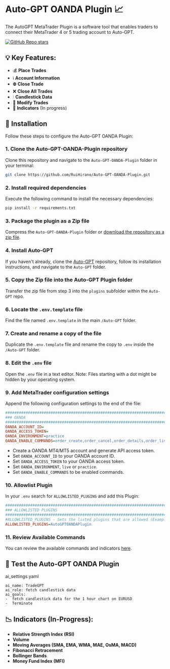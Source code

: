 # Auto-GPT OANDA Plugin 📈
The AutoGPT MetaTrader Plugin is a software tool that enables traders to connect their MetaTrader 4 or 5 trading account to Auto-GPT.

[![GitHub Repo stars](https://img.shields.io/github/stars/RuiHirano/Auto-GPT-OANDA-Plugin?style=social)](https://github.com/RuiHirano/Auto-GPT-OANDA-Plugin/stargazers)


## 💡 Key Features:
- 💰 **Place Trades**
- ℹ️ **Account Information**
- ⛔️ **Close Trade**
- ❌ **Close All Trades**
- 🕯 **Candlestick Data**
- 📝 **Modify Trades**
- 📝 **Indicators** (In progress)

## 🔧 Installation

Follow these steps to configure the Auto-GPT OANDA Plugin:

### 1. Clone the Auto-GPT-OANDA-Plugin repository
Clone this repository and navigate to the `Auto-GPT-OANDA-Plugin` folder in your terminal:

```bash
git clone https://github.com/RuiHirano/Auto-GPT-OANDA-Plugin.git
```

### 2. Install required dependencies
Execute the following command to install the necessary dependencies:

```bash
pip install -r requirements.txt
```

### 3. Package the plugin as a Zip file
Compress the `Auto-GPT-OANDA-Plugin` folder or [download the repository as a zip file](https://github.com/RuiHirano/Auto-GPT-OANDA-Plugin/archive/refs/heads/master.zip).

### 4. Install Auto-GPT
If you haven't already, clone the [Auto-GPT](https://github.com/Significant-Gravitas/Auto-GPT) repository, follow its installation instructions, and navigate to the `Auto-GPT` folder.

### 5. Copy the Zip file into the Auto-GPT Plugin folder
Transfer the zip file from step 3 into the `plugins` subfolder within the `Auto-GPT` repo.

### 6. Locate the `.env.template` file
Find the file named `.env.template` in the main `/Auto-GPT` folder.

### 7. Create and rename a copy of the file
Duplicate the `.env.template` file and rename the copy to `.env` inside the `/Auto-GPT` folder.

### 8. Edit the `.env` file
Open the `.env` file in a text editor. Note: Files starting with a dot might be hidden by your operating system.

### 9. Add MetaTrader configuration settings
Append the following configuration settings to the end of the file:

```ini
################################################################################
### OANDA
################################################################################
OANDA_ACCOUNT_ID=
OANDA_ACCESS_TOKEN=
OANDA_ENVIRONMENT=practice
OANDA_ENABLE_COMMANDS=order_create,order_cancel,order_details,order_list,trade_close,trade_details,trades_list,position_close,position_details,position_list,instruments_candles,get_account_summary,get_account_instruments,autochartist,calendar,commitments_of_traders,spreads
```
- Create a OANDA MT4/MT5 account and generate API access token.
- Set `OANDA_ACCOUNT_ID` to your OANDA account ID. 
- Set `OANDA_ACCESS_TOKEN` to your OANDA access token.
- Set `OANDA_ENVIRONMENT`, `live` or `practice`.
- Set `OANDA_ENABLE_COMMANDS` to be enabled commands.

### 10. Allowlist Plugin
In your `.env` search for `ALLOWLISTED_PLUGINS` and add this Plugin:

```ini
################################################################################
### ALLOWLISTED PLUGINS
################################################################################
#ALLOWLISTED_PLUGINS - Sets the listed plugins that are allowed (Example: plugin1,plugin2,plugin3)
ALLOWLISTED_PLUGINS=AutoGPTOANDAPlugin
```
### 11. Review Available Commands
You can review the available commands and indicators [here](/src/auto_gpt_oanda_plugin/commands.txt).

## 🧪 Test the Auto-GPT OANDA Plugin

ai_settings.yaml
```
ai_name: TradeGPT
ai_role: fetch candlestick data
ai_goals:
-  fetch candlestick data for the 1 hour chart on EURUSD
-  Terminate
```

## 📉 Indicators (In-Progress):
-  **Relative Strength Index (RSI)**
-  **Volume**
-  **Moving Averages (SMA, EMA, WMA, MAE, OsMA, MACD)**
-  **Fibonacci Retracement**
-  **Bollinger Bands**
-  **Money Fund Index (MFI)**